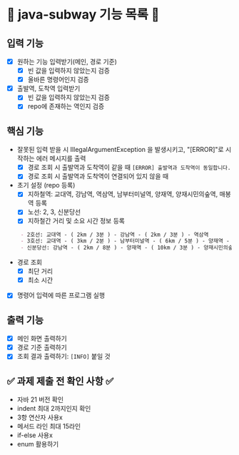 # 📝 java-subway 기능 목록 📝

## 입력 기능

- [x] 원하는 기능 입력받기(메인, 경로 기준)
    - [x] 빈 값을 입력하지 않았는지 검증
    - [x] 올바른 명령어인지 검증
- [x] 출발역, 도착역 입력받기
    - [x] 빈 값을 입력하지 않았는지 검증
    - [x] repo에 존재하는 역인지 검증

## 핵심 기능

- 잘못된 입력 받을 시 IllegalArgumentException 을 발생시키고,
  "[ERROR]"로 시작하는 에러 메시지를 출력
    - [x] 경로 조회 시 출발역과 도착역이 같을 때 `[ERROR] 출발역과 도착역이 동일합니다.`
    - [x] 경로 조회 시 출발역과 도착역이 연결되어 있지 않을 때
- 초기 설정 (repo 등록)
    - [x] 지하철역: 교대역, 강남역, 역삼역, 남부터미널역, 양재역, 양재시민의숲역, 매봉역 등록
    - [x] 노선: 2, 3, 신분당선
    - [x] 지하철간 거리 및 소요 시간 정보 등록
  ```markdown
   - 2호선: 교대역 - ( 2km / 3분 ) - 강남역 - ( 2km / 3분 ) - 역삼역
   - 3호선: 교대역 - ( 3km / 2분 ) - 남부터미널역 - ( 6km / 5분 ) - 양재역 - ( 1km / 1분 ) - 매봉역
   - 신분당선: 강남역 - ( 2km / 8분 ) - 양재역 - ( 10km / 3분 ) - 양재시민의숲역```

- 경로 조회
    - [x] 최단 거리
    - [x] 최소 시간
- [x] 명령어 입력에 따른 프로그램 실행

## 출력 기능

- [x] 메인 화면 출력하기
- [x] 경로 기준 출력하기
- [x] 조회 결과 출력하기: `[INFO]` 붙일 것

## ✅ 과제 제출 전 확인 사항 ✅

- 자바 21 버전 확인
- indent 최대 2까지인지 확인
- 3항 연산자 사용x
- 메서드 라인 최대 15라인
- if-else 사용x
- enum 활용하기
